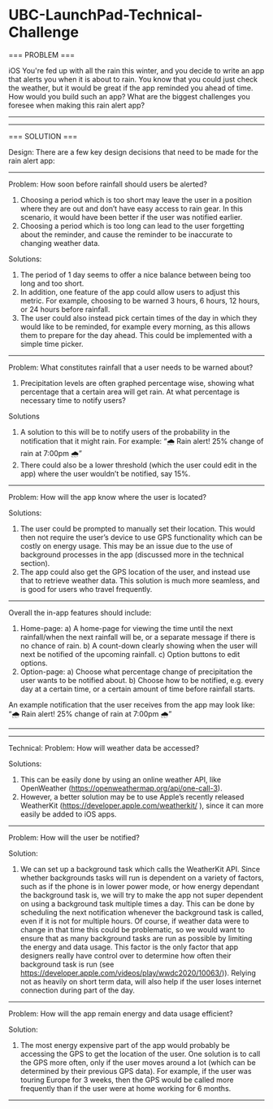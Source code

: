 # UBC-LaunchPad-Technical-Challenge

=== PROBLEM ===

iOS
You're fed up with all the rain this winter, and you decide to write an app that alerts you when it is about to rain. You know that you could just check the weather, but it would be great if the app reminded you ahead of time. How would you build such an app? What are the biggest challenges you foresee when making this rain alert app? 

----------------------------------------------------
----------------------------------------------------

=== SOLUTION ===

Design:
There are a few key design decisions that need to be made for the rain alert app:

--------------------------

Problem: How soon before rainfall should users be alerted?
1. Choosing a period which is too short may leave the user in a position where they are out and don’t have easy access to rain gear. In this scenario, it would have been better if the user was notified earlier.
2. Choosing a period which is too long can lead to the user forgetting about the reminder, and cause the reminder to be inaccurate to changing weather data.

Solutions: 
1.  The period of 1 day seems to offer a nice balance between being too long and too short.
2. In addition, one feature of the app could allow users to adjust this metric. For example, choosing to be warned 3 hours, 6 hours, 12 hours, or 24 hours before rainfall.
3. The user could also instead pick certain times of the day in which they would like to be reminded, for example every morning, as this allows them to prepare for the day ahead. This could be implemented with a simple time picker.

--------------------------

Problem: What constitutes rainfall that a user needs to be warned about?
1. Precipitation levels are often graphed percentage wise, showing what percentage that a certain area will get rain. At what percentage is necessary time to notify users?

Solutions
1. A solution to this will be to notify users of the probability in the notification that it might rain. For example: “🌧️ Rain alert! 25% change of rain at 7:00pm 🌧️”
2. There could also be a lower threshold (which the user could edit in the app) where the user wouldn’t be notified, say 15%.

--------------------------

Problem: How will the app know where the user is located?

Solutions:
1. The user could be prompted to manually set their location. This would then not require the user’s device to use GPS functionality which can be costly on energy usage. This may be an issue due to the use of background processes in the app (discussed more in the technical section).
2. The app could also get the GPS location of the user, and instead use that to retrieve weather data. This solution is much more seamless, and is good for users who travel frequently.

--------------------------

Overall the in-app features should include:
1. Home-page:
  a) A home-page for viewing the time until the next rainfall/when the next rainfall will be, or a separate message if there is no chance of rain.
  b) A count-down clearly showing when the user will next be notified of the upcoming rainfall.
  c) Option buttons to edit options.
2. Option-page:
  a) Choose what percentage change of precipitation the user wants to be notified about.
  b) Choose how to be notified, e.g. every day at a certain time, or a certain amount of time before rainfall starts.

An example notification that the user receives from the app may look like:
“🌧️ Rain alert! 25% change of rain at 7:00pm 🌧️”

----------------------------------------------------
----------------------------------------------------

Technical:
Problem: How will weather data be accessed?

Solutions: 
1. This can be easily done by using an online weather API, like OpenWeather (https://openweathermap.org/api/one-call-3).
2. However, a better solution may be to use Apple’s recently released WeatherKit (https://developer.apple.com/weatherkit/ ), since it can more easily be added to iOS apps.

--------------------------

Problem: How will the user be notified?

Solution:
1. We can set up a background task which calls the WeatherKit API. Since whether backgrounds tasks will run is dependent on a variety of factors, such as if the phone is in lower power mode, or how energy dependant the background task is, we will try to make the app not super dependent on using a background task multiple times a day. This can be done by scheduling the next notification whenever the background task is called, even if it is not for multiple hours. Of course, if weather data were to change in that time this could be problematic, so we would want to ensure that as many background tasks are run as possible by limiting the energy and data usage. This factor is the only factor that app designers really have control over to determine how often their background task is run (see https://developer.apple.com/videos/play/wwdc2020/10063/)). Relying not as heavily on short term data, will also help if the user loses internet connection during part of the day.

--------------------------

Problem: How will the app remain energy and data usage efficient? 

Solution:
1. The most energy expensive part of the app would probably be accessing the GPS to get the location of the user. One solution is to call the GPS more often, only if the user moves around a lot (which can be determined by their previous GPS data). For example, if the user was touring Europe for 3 weeks, then the GPS would be called more frequently than if the user were at home working for 6 months.

--------------------------
